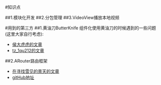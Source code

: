 #知识点

##1.模块化开发
##2.分包管理
##3.VideoView播放本地视频

#用到的第三方
##1.黄油刀ButterKnife
组件化使用黄油刀的时候遇到的一些问题(这里大家自行考虑):
- [侯大虎虎的文章](http://www.jianshu.com/p/1fa69ad55b0e)
- [tz_1qu212的文章](http://blog.csdn.net/tz_1qu212/article/details/77984599)

##2.ARouter路由框架
- [在寻找雪见的景天的文章](http://www.jianshu.com/p/fb20ab18c4cb)
- [gitHub地址](https://github.com/alibaba/ARouter)